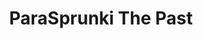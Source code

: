 ---
slug: parasprunki-the-past-2061
title: ParaSprunki The Past
description: "ParaSprunki The Past is an exciting online game. Play for free directly in your browser!"
icon: /images/popular_mods/ParaSprunki The Past.png
url: https://wowtbc.net/sprunkin/parasprunki-past/index.html
previewImage: /images/popular_mods/ParaSprunki The Past.png
type: popular mods

# SEO配置
seo:
  title: "ParaSprunki The Past - Play Free Online Game | Fun Browser Games"
  description: "ParaSprunki The Past - Play this fun online game for free in your browser. No download required!"
  ogImage: "/images/popular_mods/ParaSprunki The Past.png"
  keywords: "parasprunki-the-past-2061, online game, browser game, free game, popular mods game, play online"

videoUrls:
  - https://www.youtube.com/embed/example1
  - https://www.youtube.com/embed/example2

whyPlay:
  title: "Why Play ParaSprunki The Past?"
  items:
    - "Immersive Gameplay: ParaSprunki The Past offers an engaging and immersive gaming experience that will keep you entertained for hours"
    - "Challenging Levels: Test your skills with increasingly difficult challenges and obstacles"
    - "Beautiful Graphics: Enjoy stunning visuals and smooth animations that bring the game world to life"
    - "Regular Updates: New content and features are added regularly to keep the game fresh and exciting"
    - "Free to Play: Experience all the fun without spending a penny"
    - "Community Features: Connect with other players, share strategies, and compete for high scores"
    - "Cross-Platform: Play on any device with a web browser, no downloads required"

features:
  title: "Key Features of ParaSprunki The Past"
  image: "/images/popular_mods/ParaSprunki The Past.png"
  items:
    - "Intuitive Controls: Easy to learn controls make ParaSprunki The Past accessible for players of all skill levels"
    - "Multiple Game Modes: Enjoy various gameplay options that provide different challenges and experiences"
    - "Character Customization: Personalize your gaming experience with unique characters and items"
    - "Achievement System: Complete special tasks to earn rewards and recognition"
    - "Leaderboards: Compete with players worldwide and see who can achieve the highest scores"

characteristics:
  title: "Game Characteristics"
  image: "/images/popular_mods/ParaSprunki The Past.png"
  items:
    - "Genre: Popular mods game with elements of strategy and skill"
    - "Difficulty: Suitable for both casual gamers and those seeking a challenge"
    - "Play Time: Quick sessions or extended gameplay, depending on your preference"
    - "Art Style: Vibrant and engaging visuals that enhance the gaming experience"
    - "Sound Design: Immersive audio that complements the gameplay perfectly"

info: "ParaSprunki The Past is an exciting online game that offers players a unique and engaging gaming experience. With its intuitive controls, stunning visuals, and challenging gameplay, ParaSprunki The Past provides hours of entertainment for players of all ages and skill levels. Whether you're looking for a quick gaming session during a break or an extended play session, ParaSprunki The Past delivers an immersive experience that will keep you coming back for more. The game features multiple levels of increasing difficulty, ensuring that players are constantly challenged as they progress. With regular updates adding new content and features, ParaSprunki The Past remains fresh and exciting, providing endless entertainment options for its growing community of players."

howToPlayIntro: "Welcome to ParaSprunki The Past! This guide will walk you through the basics and help you master the game. Whether you're a beginner or looking to improve your skills, these tips and instructions will enhance your gaming experience."

howToPlaySteps:
  - title: "Getting Started"
    description: "Begin your ParaSprunki The Past adventure by familiarizing yourself with the controls. Use your keyboard or mouse to navigate through the game interface. The tutorial will guide you through the basic mechanics and help you understand the objectives."
  - title: "Understanding the Objectives"
    description: "In ParaSprunki The Past, your main goal is to progress through levels by completing specific objectives. Each level presents unique challenges that require different strategies and approaches."
  - title: "Mastering the Controls"
    description: "Practice using the controls to improve your precision and reaction time. ParaSprunki The Past requires quick reflexes and strategic thinking to overcome obstacles and defeat opponents."
  - title: "Utilizing Power-ups"
    description: "Collect power-ups throughout the game to enhance your abilities and overcome difficult challenges. Each power-up offers unique advantages that can be crucial for success."
  - title: "Developing Strategies"
    description: "As you progress in ParaSprunki The Past, develop effective strategies for different scenarios. Analyze patterns, anticipate challenges, and adapt your approach to maximize your performance."

faq:
  title: "Frequently Asked Questions about ParaSprunki The Past"
  items:
    - question: "Is ParaSprunki The Past free to play?"
      answer: "Yes, ParaSprunki The Past is completely free to play directly in your web browser. No downloads or purchases are required to enjoy the full game experience."
    - question: "Can I play ParaSprunki The Past on mobile devices?"
      answer: "Yes, ParaSprunki The Past is optimized for both desktop and mobile play. You can enjoy the game on any device with a web browser and internet connection."
    - question: "Are there any in-game purchases?"
      answer: "While ParaSprunki The Past is free to play, there may be optional in-game purchases available for cosmetic items or additional features that don't affect core gameplay."
    - question: "How often is ParaSprunki The Past updated?"
      answer: "The developers regularly update ParaSprunki The Past with new content, features, and improvements based on player feedback and game performance."
    - question: "Can I play ParaSprunki The Past offline?"
      answer: "Currently, ParaSprunki The Past requires an internet connection to play as it's a browser-based online game."
    - question: "Is ParaSprunki The Past suitable for children?"
      answer: "Yes, ParaSprunki The Past is designed to be family-friendly and suitable for players of all ages."
    - question: "How do I report bugs or issues?"
      answer: "If you encounter any problems while playing ParaSprunki The Past, you can report them through the game's support page or contact the developers directly through their website."
    - question: "Still Have Questions?"
      answer: "If you have additional questions about ParaSprunki The Past that aren't covered in this FAQ, please visit our support center or contact our customer service team for assistance."
---